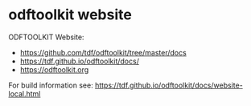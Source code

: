 # odftoolkit website
ODFTOOLKIT Website:
* https://github.com/tdf/odftoolkit/tree/master/docs
* https://tdf.github.io/odftoolkit/docs/
* https://odftoolkit.org

For build information see: https://tdf.github.io/odftoolkit/docs/website-local.html
